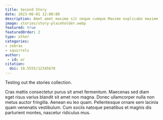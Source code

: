 ```yaml
---
title: Second Story
date: 2023-06-01 12:00:00
description: Amet amet maxime sit neque cumque Maxime explicabo maxime est accusamus exercitationem ad Dolor nulla ipsum rem nemo ab deserunt eligendi quas hic Quo impedit vel perspiciatis quam.
image: stories/story-placeholder.webp
featured: true
featuredOrder: 2
type: other
categories:
- zebras
- squirrels
author:
 - id: ar
citation: 
  doi: 10.5555/12345678
---
```


Testing out the stories collection.

Cras mattis consectetur purus sit amet fermentum. Maecenas sed diam eget risus varius blandit sit amet non magna. Donec ullamcorper nulla non metus auctor fringilla. Aenean eu leo quam. Pellentesque ornare sem lacinia quam venenatis vestibulum. Cum sociis natoque penatibus et magnis dis parturient montes, nascetur ridiculus mus.
